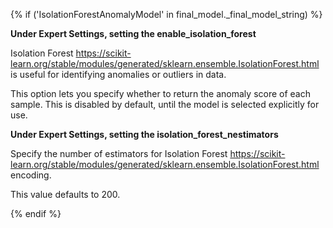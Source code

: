 {% if ('IsolationForestAnomalyModel' in final_model._final_model_string) %}

**Under Expert Settings, setting the enable_isolation_forest**

Isolation Forest https://scikit-learn.org/stable/modules/generated/sklearn.ensemble.IsolationForest.html is useful for identifying anomalies or outliers in data.

This option lets you specify whether to return the anomaly score of each sample. This is disabled by default, until the model is selected explicitly for use.

**Under Expert Settings, setting the isolation_forest_nestimators**

Specify the number of estimators for Isolation Forest https://scikit-learn.org/stable/modules/generated/sklearn.ensemble.IsolationForest.html encoding. 

This value defaults to 200.

{% endif %}
